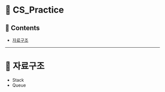 # :pushpin: CS_Practice

## 📝 Contents
* [자료구조](https://github.com/JH-TT/CS_Practice/edit/main/README.md "자료구조")
***
# :apple: 자료구조
* Stack
* Queue
